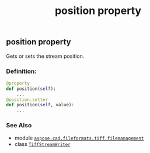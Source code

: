 ﻿---
title: position property
second_title: Aspose.CAD for Python via .NET API References
description: 
type: docs
weight: 230
url: /python-net/aspose.cad.fileformats.tiff.filemanagement/tiffstreamwriter/position/
is_root: false
---

## position property


Gets or sets the stream position.
### Definition:
```python
@property
def position(self):
    ...
@position.setter
def position(self, value):
    ...
```

### See Also
* module [`aspose.cad.fileformats.tiff.filemanagement`](../../)
* class [`TiffStreamWriter`](/cad/python-net/aspose.cad.fileformats.tiff.filemanagement/tiffstreamwriter)
